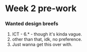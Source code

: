 # Week 2 pre-work

### Wanted design breefs

1. ICT - 6.* - though it's kinda vague.  
2. other than that, idk, no preference.  
3. Just wanna get this over with.  
